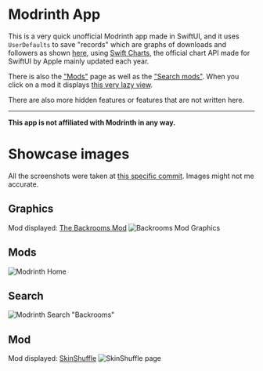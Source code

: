 # Modrinth App
This is a very quick unofficial Modrinth app made in SwiftUI, and it uses `UserDefaults` to save "records" which are graphs of downloads and followers as shown [here](#graphics), using [Swift Charts](https://developer.apple.com/documentation/charts), the official chart API made for SwiftUI by Apple mainly updated each year.

There is also the ["Mods"](#mods) page as well as the ["Search mods"](#search). When you click on a mod it displays [this very lazy view](#mod).

There are also more hidden features or features that are not written here.

* * *

**This app is not affiliated with Modrinth in any way.**

# Showcase images
All the screenshots were taken at [this specific commit](https://github.com/lumaa-dev/ModrinthApp/tree/f83b5a5ec569cf6b78a17fb12b3f42b44bf5cdbe). Images might not me accurate.

## Graphics
Mod displayed: [The Backrooms Mod](https://modrinth.com/mod/backrooms)
![Backrooms Mod Graphics](./README_img/graph.jpg)

## Mods
![Modrinth Home](./README_img/home.PNG)

## Search
![Modrinth Search "Backrooms"](./README_img/search.PNG)

## Mod
Mod displayed: [SkinShuffle](https://modrinth.com/mod/skinshuffle)
![SkinShuffle page](./README_img/mod.PNG)

